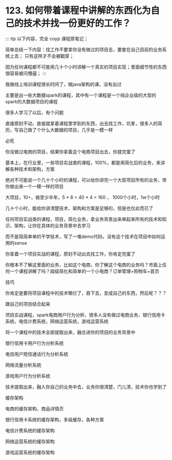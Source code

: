 # 123. 如何带着课程中讲解的东西化为自己的技术并找一份更好的工作？


::: tip
以下内容，完全 coyp 课程原笔记；

简单总结一下内容：找工作不要拿你没有做过的项目去，要套在自己目前的业务系统上去；
只有这样才不会被戳穿；

因为任何课程都不可能用几十个小时讲解一个真实的项目实现；里面细节性的东西很容易被问懵逼；
:::


我做线上培训课程很长时间了，做java架构的课，没有出过

主要是出一些大数据spark的课程，其中有一个课程是一个纯企业级的大型的spark的大数据项目的课程

很多人学习了以后，有个问题

直接原封不动，直接就拿着课程里学到的东西，出去找工作，坑爹，很多人的简历，写自己做了个什么大数据的项目，几乎是一模一样

必死

你没做过电商的项目，结果你拿着这个电商项目出去，你就完蛋了

基本上，在行业里，一些项目实战类的课程，100%，都是用简化后的业务，来讲解各种技术和架构，方案

绝对不可能说一个几十个小时的课程，可以给你讲完一个大型项目所有的业务，带你做出来一个一模一样的项目

大项目，10+，做至少半年，5 * 8 = 40 * 4 = 160 ， 1000个小时，1w个小时

几十个小时，能给你讲清楚技术、架构和方案是足够的，但是也仅此而已了

任何项目实战类的课程，项目，简化业务，拿业务背景出来串起来所有的技术和知识，架构，让你在具体的业务背景中去学习

而不是简简单单的干学技术，写了一堆demo代码，没有这个技术在项目中如何运用的sense



你拿着一个项目实战的课程，原封不动出去找工作，你肯定完蛋了

你根本不了解这里面的业务，比如这个电商，你了解这个电商的业务吗？市面上任何一个课程讲解了吗？超级简化和简单的一个小电商？订单管理+购物车+首页


技巧

你肯定是要将项目课程中的技术嚼烂了，吞下去，变成自己的东西，然后呢？？？

跟自己的项目结合起来

项目实战课程，spark电商用户行为分析，很多人没有做过电商业务，银行信用卡系统，电信计费系统，网络运营系统，游戏运营系统

将一个课程中的技术全部提取出来，融合进你的项目的业务背景中

银行信用卡用户行为分析系统

电信用户短信通话行为分析系统

网络流量分析系统

游戏用户行为分析系统

技术提取出来，融入你自己的业务中去，业务你很清楚，门儿清，技术你也学到了


缓存架构

电商的缓存架构，商品详情页

银行信用卡系统的缓存架构，多级缓存，各种方案

电信计费系统的缓存架构

网络运营系统的缓存架构

游戏运营系统的缓存架构


<iframe  height="500px" width="100%" frameborder=0 allowfullscreen="true" :src="$withBase('/ads.html')"></iframe>